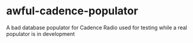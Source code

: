 # awful-cadence-populator
A bad database populator for Cadence Radio used for testing while a real populator is in development
